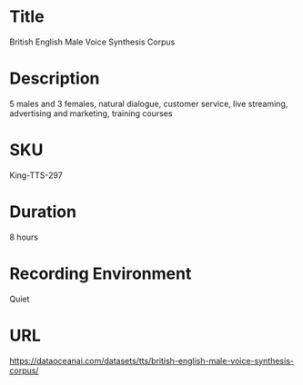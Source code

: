 # Title 
British English Male Voice Synthesis Corpus

# Description
5 males and 3 females, natural dialogue, customer service, live streaming, advertising and marketing, training courses           
                          
# SKU
King-TTS-297

# Duration
8 hours

# Recording Environment
Quiet
            
# URL
https://dataoceanai.com/datasets/tts/british-english-male-voice-synthesis-corpus/
